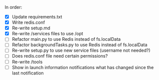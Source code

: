 In order:

- [x] Update requirements.txt
- [x] Write redis.conf
- [x] Re-write setup.md
- [x] Re-write /services files to use /opt
- [ ] Refactor main.py to use Redis instead of fs.localData
- [ ] Refactor backgroundTasks.py to use Redis instead of fs.localData
- [ ] Re-write setup.py to use new service files (username not needed?)
- [ ] Does redis.conf file need certain permissions?
- [ ] Re-write /tools
- [ ] Show in launch information notifications what has changed since the last notification
